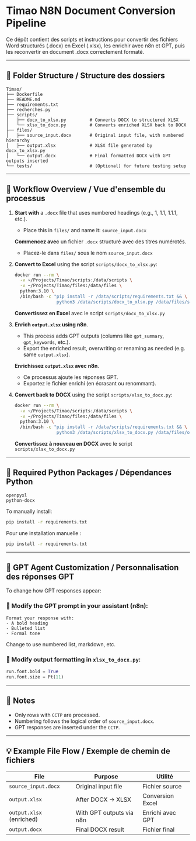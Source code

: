 # Timao N8N Document Conversion Pipeline

Ce dépôt contient des scripts et instructions pour convertir des fichiers Word structurés (.docx) en Excel (.xlsx), les enrichir avec n8n et GPT, puis les reconvertir en document .docx correctement formaté.

---

## 🧱 Folder Structure / Structure des dossiers

```
Timao/
├── Dockerfile
├── README.md
├── requirements.txt
├── recherches.py
├── scripts/
│   ├── docx_to_xlsx.py         # Converts DOCX to structured XLSX
│   └── xlsx_to_docx.py         # Converts enriched XLSX back to DOCX
├── files/
│   ├── source_input.docx       # Original input file, with numbered hierarchy
│   ├── output.xlsx             # XLSX file generated by docx_to_xlsx.py
│   └── output.docx             # Final formatted DOCX with GPT outputs inserted
└── tests/                      # (Optional) for future testing setup
```

---

## 🧭 Workflow Overview / Vue d'ensemble du processus

1. **Start with** a `.docx` file that uses numbered headings (e.g., 1, 1.1, 1.1.1, etc.).
   - Place this in `files/` and name it: `source_input.docx`
   
   **Commencez avec** un fichier `.docx` structuré avec des titres numérotés.
   - Placez-le dans `files/` sous le nom `source_input.docx`

2. **Convert to Excel** using the script `scripts/docx_to_xlsx.py`:

   ```bash
   docker run --rm \
     -v ~/Projects/Timao/scripts:/data/scripts \
     -v ~/Projects/Timao/files:/data/files \
     python:3.10 \
     /bin/bash -c "pip install -r /data/scripts/requirements.txt && \
                   python3 /data/scripts/docx_to_xlsx.py /data/files/source_input.docx /data/files/output.xlsx"
   ```

   **Convertissez en Excel** avec le script `scripts/docx_to_xlsx.py`

3. **Enrich `output.xlsx` using n8n**.
   - This process adds GPT outputs (columns like `gpt_summary`, `gpt_keywords`, etc.).
   - Export the enriched result, overwriting or renaming as needed (e.g. same `output.xlsx`).

   **Enrichissez `output.xlsx` avec n8n**.
   - Ce processus ajoute les réponses GPT.
   - Exportez le fichier enrichi (en écrasant ou renommant).

4. **Convert back to DOCX** using the script `scripts/xlsx_to_docx.py`:

   ```bash
   docker run --rm \
     -v ~/Projects/Timao/scripts:/data/scripts \
     -v ~/Projects/Timao/files:/data/files \
     python:3.10 \
     /bin/bash -c "pip install -r /data/scripts/requirements.txt && \
                   python3 /data/scripts/xlsx_to_docx.py /data/files/output.xlsx /data/files/output.docx"
   ```

   **Convertissez à nouveau en DOCX** avec le script `scripts/xlsx_to_docx.py`

---

## 🔧 Required Python Packages / Dépendances Python

```
openpyxl
python-docx
```

To manually install:
```bash
pip install -r requirements.txt
```

Pour une installation manuelle :
```bash
pip install -r requirements.txt
```

---

## 🧠 GPT Agent Customization / Personnalisation des réponses GPT

To change how GPT responses appear:

### 🔧 Modify the GPT prompt in your assistant (n8n):

```text
Format your response with:
- A bold heading
- Bulleted list
- Formal tone
```

Change to use numbered list, markdown, etc.

### 🎨 Modify output formatting in `xlsx_to_docx.py`:

```python
run.font.bold = True
run.font.size = Pt(11)
```

---

## 📌 Notes

- Only rows with `CCTP` are processed.
- Numbering follows the logical order of `source_input.docx`.
- GPT responses are inserted under the `CCTP`.

---

## 💡 Example File Flow / Exemple de chemin de fichiers

| File                     | Purpose                               | Utilité                              |
|--------------------------|----------------------------------------|---------------------------------------|
| `source_input.docx`      | Original input file                    | Fichier source                        |
| `output.xlsx`            | After DOCX → XLSX                      | Conversion Excel                      |
| `output.xlsx` (enriched) | With GPT outputs via n8n              | Enrichi avec GPT                     |
| `output.docx`            | Final DOCX result                      | Fichier final                          |
